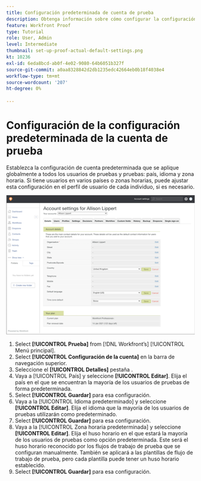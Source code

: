 ```yaml
---
title: Configuración predeterminada de cuenta de prueba
description: Obtenga información sobre cómo configurar la configuración de cuenta predeterminada que se aplica globalmente a todos los usuarios de pruebas y pruebas .
feature: Workfront Proof
type: Tutorial
role: User, Admin
level: Intermediate
thumbnail: set-up-proof-actual-default-settings.png
kt: 10236
exl-id: 6eda8bcd-ab0f-4e02-9080-64b6051b327f
source-git-commit: a0aa8328842d2db1235edc42664eb0b18f4038e4
workflow-type: tm+mt
source-wordcount: '207'
ht-degree: 0%

---
```


# Configuración de la configuración predeterminada de la cuenta de prueba

Establezca la configuración de cuenta predeterminada que se aplique globalmente a todos los usuarios de pruebas y pruebas: país, idioma y zona horaria. Si tiene usuarios en varios países o zonas horarias, puede ajustar esta configuración en el perfil de usuario de cada individuo, si es necesario.

![Ventana Configuración de cuenta para probar](assets/proof-system-setups-default-account-settings.png)

1. Select **[!UICONTROL Prueba]** from [!DNL Workfront’s] [!UICONTROL Menú principal].
1. Select **[!UICONTROL Configuración de la cuenta]** en la barra de navegación superior.
1. Seleccione el **[!UICONTROL Detalles]** pestaña .
1. Vaya a [!UICONTROL País] y seleccione **[!UICONTROL Editar]**. Elija el país en el que se encuentran la mayoría de los usuarios de pruebas de forma predeterminada.
1. Select **[!UICONTROL Guardar]** para esa configuración.
1. Vaya a la [!UICONTROL Idioma predeterminado] y seleccione **[!UICONTROL Editar]**. Elija el idioma que la mayoría de los usuarios de pruebas utilizarán como predeterminado.
1. Select **[!UICONTROL Guardar]** para esa configuración.
1. Vaya a la [!UICONTROL Zona horaria predeterminada] y seleccione **[!UICONTROL Editar]**. Elija el huso horario en el que estará la mayoría de los usuarios de pruebas como opción predeterminada. Este será el huso horario reconocido por los flujos de trabajo de prueba que se configuran manualmente. También se aplicará a las plantillas de flujo de trabajo de prueba, pero cada plantilla puede tener un huso horario establecido.
1. Select **[!UICONTROL Guardar]** para esa configuración.
